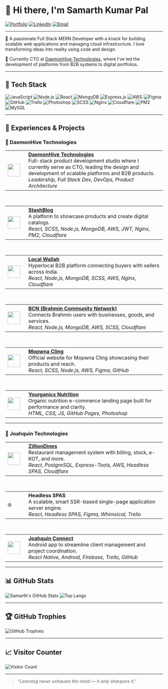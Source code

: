 # 👋 Hi there, I'm Samarth Kumar Pal

[![Portfolio](https://img.shields.io/badge/Portfolio-Visit-blue?logo=githubpages)](https://samarthpal.github.io)
[![LinkedIn](https://img.shields.io/badge/LinkedIn-Connect-blue?logo=linkedin)](https://www.linkedin.com/in/samarth-pal-3335201a0)
[![Email](https://img.shields.io/badge/Email-palsamarth02@gmail.com-red?logo=gmail)](mailto:palsamarth02@gmail.com)

---

🎯 A passionate Full Stack MERN Developer with a knack for building scalable web applications and managing cloud infrastructure. I love transforming ideas into reality using code and design.

🔧 Currently CTO at [DaemonHive Technologies](https://daemonhive.com), where I’ve led the development of platforms from B2B systems to digital portfolios.

---

## 🧰 Tech Stack

![JavaScript](https://img.shields.io/badge/-JavaScript-yellow?style=flat&logo=javascript)
![Node.js](https://img.shields.io/badge/-Node.js-green?style=flat&logo=node.js)
![React](https://img.shields.io/badge/-React-blue?style=flat&logo=react)
![MongoDB](https://img.shields.io/badge/-MongoDB-black?style=flat&logo=mongodb)
![Express.js](https://img.shields.io/badge/-Express.js-grey?style=flat&logo=express)
![AWS](https://img.shields.io/badge/-AWS-orange?style=flat&logo=amazonaws)
![Figma](https://img.shields.io/badge/-Figma-purple?style=flat&logo=figma)
![GitHub](https://img.shields.io/badge/-GitHub-black?style=flat&logo=github)
![Trello](https://img.shields.io/badge/-Trello-blue?style=flat&logo=trello)
![Photoshop](https://img.shields.io/badge/-Photoshop-001e36?style=flat&logo=adobephotoshop)
![SCSS](https://img.shields.io/badge/-SCSS-cc6699?style=flat&logo=sass)
![Nginx](https://img.shields.io/badge/-Nginx-009639?style=flat&logo=nginx)
![Cloudflare](https://img.shields.io/badge/-Cloudflare-f38020?style=flat&logo=cloudflare)
![PM2](https://img.shields.io/badge/-PM2-2b303a?style=flat)
![MySQL](https://img.shields.io/badge/-MySQL-4479A1?style=flat&logo=mysql)

---

## 💼 Experiences & Projects

### 🔹 DaemonHive Technologies

<table>
  <tr>
    <td width="50"><img src="https://daemonhive.com/logo.png" width="40" /></td>
    <td>
      <strong><a href="https://daemonhive.com">DaemonHive Technologies</a></strong><br/>
      Full-stack product development studio where I currently serve as CTO, leading the design and development of scalable platforms and B2B products.<br/>
      <em>Leadership, Full Stack Dev, DevOps, Product Architecture</em>
    </td>
  </tr>
</table>

<br/>

<table>
  <tr>
    <td width="50"><img src="https://stashblog.com/logo.png" width="40" /></td>
    <td>
      <strong><a href="https://stashblog.com">StashBlog</a></strong><br/>
      A platform to showcase products and create digital catalogs.<br/>
      <em>React, SCSS, Node.js, MongoDB, AWS, JWT, Nginx, PM2, Cloudflare</em>
    </td>
  </tr>
</table>

<br/>

<table>
  <tr>
    <td width="50"><img src="https://localwallah.com/logo.png" width="40" /></td>
    <td>
      <strong><a href="https://localwallah.com">Local Wallah</a></strong><br/>
      Hyperlocal B2B platform connecting buyers with sellers across India.<br/>
      <em>React, Node.js, MongoDB, SCSS, AWS, Nginx, Cloudflare</em>
    </td>
  </tr>
</table>

<br/>

<table>
  <tr>
    <td width="50"><img src="https://bcnindia.com/logo.png" width="40" /></td>
    <td>
      <strong><a href="https://bcnindia.com">BCN (Brahmin Community Network)</a></strong><br/>
      Connects Brahmin users with businesses, goods, and services.<br/>
      <em>React, Node.js, MongoDB, AWS, SCSS, Cloudflare</em>
    </td>
  </tr>
</table>

<br/>

<table>
  <tr>
    <td width="50"><img src="https://mopwnacling.com/logo.png" width="40" /></td>
    <td>
      <strong><a href="https://mopwnacling.com">Mopwna Cling</a></strong><br/>
      Official website for Mopwna Cling showcasing their products and reach.<br/>
      <em>React, SCSS, Node.js, AWS, Figma, GitHub</em>
    </td>
  </tr>
</table>

<br/>

<table>
  <tr>
    <td width="50"><img src="https://samarthpal.github.io/Yourganicx-Public/assets/images1/logo%20%20new.png" width="40" /></td>
    <td>
      <strong><a href="https://samarthpal.github.io/Yourganicx-Public/">Yourganicx Nutrition</a></strong><br/>
      Organic nutrition e-commerce landing page built for performance and clarity.<br/>
      <em>HTML, CSS, JS, GitHub Pages, Photoshop</em>
    </td>
  </tr>
</table>

---

### 🔹 Joahquin Technologies

<table>
  <tr>
    <td width="50"><img src="https://zilliondines.com/logo.png" width="40" /></td>
    <td>
      <strong><a href="https://zilliondines.com">ZillionDines</a></strong><br/>
      Restaurant management system with billing, stock, e-KOT, and more.<br/>
      <em>React, PostgreSQL, Express-Tools, AWS, Headless SPAS, Cloudflare</em>
    </td>
  </tr>
</table>

<br/>

<table>
  <tr>
    <td width="50">🌐</td>
    <td>
      <strong>Headless SPAS</strong><br/>
      A scalable, smart SSR-based single-page application server engine.<br/>
      <em>React, Headless SPAS, Figma, Whimsical, Trello</em>
    </td>
  </tr>
</table>

<br/>

<table>
  <tr>
    <td width="50"><img src="https://play-lh.googleusercontent.com/QFGswaHCn2OE97CGE6lFDqlvVml6E1loiGCskFzkMFcI9CH3rtRuMJ-FlUyF63oHeuVs=w240-h480-rw" width="40" /></td>
    <td>
      <strong><a href="https://play.google.com/store/apps/details?id=com.joahquin.connect">Joahquin Connect</a></strong><br/>
      Android app to streamline client management and project coordination.<br/>
      <em>React Native, Android, Firebase, Trello, GitHub</em>
    </td>
  </tr>
</table>

---

## 📊 GitHub Stats

![Samarth's GitHub Stats](https://github-readme-stats.vercel.app/api?username=samarthpal&show_icons=true&theme=tokyonight)
![Top Langs](https://github-readme-stats.vercel.app/api/top-langs/?username=samarthpal&layout=compact&theme=tokyonight)

---

## 🏆 GitHub Trophies

![GitHub Trophies](https://github-profile-trophy.vercel.app/?username=samarthpal&theme=radical&margin-w=15)

---

## 📈 Visitor Counter

![Visitor Count](https://komarev.com/ghpvc/?username=samarthpal&label=Profile+Views&color=0e75b6&style=flat)

---

> *"Learning never exhausts the mind — it only sharpens it."*
